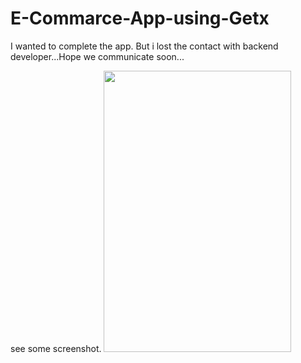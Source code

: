 # E-Commarce-App-using-Getx

I wanted to complete the app. But i lost the contact with backend developer...Hope we communicate soon...

see some screenshot.
<image src="https://user-images.githubusercontent.com/73518920/131627400-f88569a8-9b96-498d-8809-21528382cc43.jpg" height="450" width="300">
